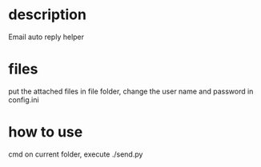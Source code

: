 # description
Email auto reply helper
 
# files
put the attached files in file folder, change the user name and password in config.ini

# how to use
cmd on current folder, execute ./send.py

